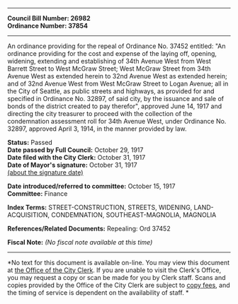 * * * * *  
  
**Council Bill Number: [](#h0)[](#h2)26982**   
**Ordinance Number: 37854**  
  
* * * * *  
  
An ordinance providing for the repeal of Ordinance No. 37452 entitled: "An ordinance providing for the cost and expense of the laying off, opening, widening, extending and establishing of 34th Avenue West from West Barrett Street to West McGraw Street; West McGraw Street from 34th Avenue West as extended herein to 32nd Avenue West as extended herein; and of 32nd Avenue West from West McGraw Street to Logan Avenue; all in the City of Seattle, as public streets and highways, as provided for and specified in Ordinance No. 32897, of said city, by the issuance and sale of bonds of the district created to pay therefor", approved June 14, 1917 and directing the city treasurer to proceed with the collection of the condemnation assessment roll for 34th Avenue West, under Ordinance No. 32897, approved April 3, 1914, in the manner provided by law.  
  
**Status:** Passed   
**Date passed by Full Council:** October 29, 1917   
**Date filed with the City Clerk:** October 31, 1917   
**Date of Mayor's signature:** October 31, 1917   
[(about the signature date)](/~public/approvaldate.htm)   
  
  
**Date introduced/referred to committee:** October 15, 1917   
**Committee:** Finance   
  
**Index Terms:** STREET-CONSTRUCTION, STREETS, WIDENING, LAND-ACQUISITION, CONDEMNATION, SOUTHEAST-MAGNOLIA, MAGNOLIA  
  
**References/Related Documents:** Repealing: Ord 37452  
  
**Fiscal Note:** *(No fiscal note available at this time)*  
  
* * * * *  
  
*No text for this document is available on-line. You may view this document at [the Office of the City Clerk](http://www.seattle.gov/leg/clerk/contactUs.htm). If you are unable to visit the Clerk's Office, you may request a copy or scan be made for you by Clerk staff. Scans and copies provided by the Office of the City Clerk are subject to [copy fees](http://clerk.seattle.gov/~public/clerkfees.htm), and the timing of service is dependent on the availability of staff. *  
  
  
